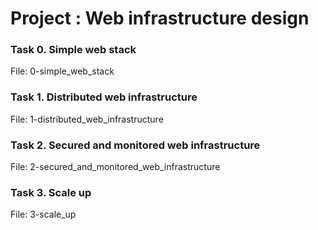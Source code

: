 # Project : Web infrastructure design

### Task 0. Simple web stack

File: 0-simple_web_stack

### Task 1. Distributed web infrastructure

File: 1-distributed_web_infrastructure

### Task 2. Secured and monitored web infrastructure

File: 2-secured_and_monitored_web_infrastructure

### Task 3. Scale up

File: 3-scale_up
